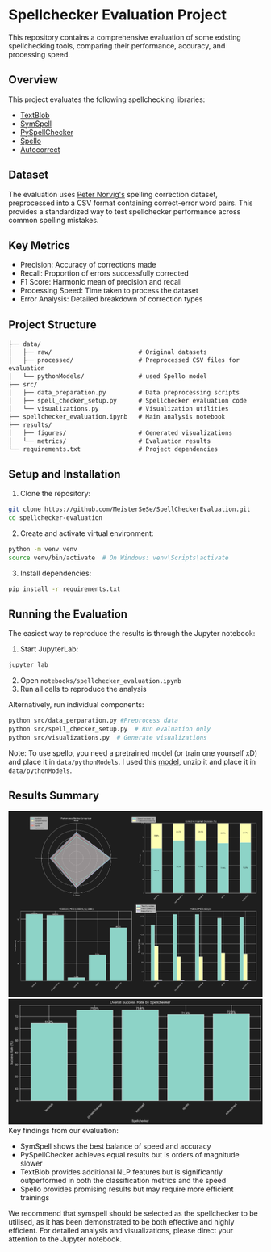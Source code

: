# Spellchecker Evaluation Project

This repository contains a comprehensive evaluation of some existing spellchecking tools, comparing their performance, accuracy, and processing speed.

## Overview

This project evaluates the following spellchecking libraries:
- [TextBlob](https://textblob.readthedocs.io/en/dev/)
- [SymSpell](https://github.com/mammothb/symspellpy)
- [PySpellChecker](https://pypi.org/project/pyspellchecker/)
- [Spello](https://pypi.org/project/spello/)
- [Autocorrect](https://github.com/filyp/autocorrect)

## Dataset

The evaluation uses [Peter Norvig's](https://www.kaggle.com/datasets/bittlingmayer/spelling) spelling correction dataset, preprocessed into a CSV format containing correct-error word pairs. This provides a standardized way to test spellchecker performance across common spelling mistakes.

## Key Metrics

- Precision: Accuracy of corrections made
- Recall: Proportion of errors successfully corrected
- F1 Score: Harmonic mean of precision and recall
- Processing Speed: Time taken to process the dataset
- Error Analysis: Detailed breakdown of correction types

## Project Structure
```
├── data/
│   ├── raw/                        # Original datasets
│   ├── processed/                  # Preprocessed CSV files for evaluation
│   └── pythonModels/               # used Spello model
├── src/
│   ├── data_preparation.py         # Data preprocessing scripts
│   ├── spell_checker_setup.py      # Spellchecker evaluation code
│   └── visualizations.py           # Visualization utilities
├── spellchecker_evaluation.ipynb   # Main analysis notebook
├── results/
│   ├── figures/                    # Generated visualizations
│   └── metrics/                    # Evaluation results
└── requirements.txt                # Project dependencies
```

## Setup and Installation

1. Clone the repository:
```bash
git clone https://github.com/MeisterSeSe/SpellCheckerEvaluation.git
cd spellchecker-evaluation
```

2. Create and activate virtual environment:
```bash
python -m venv venv
source venv/bin/activate  # On Windows: venv\Scripts\activate
```

3. Install dependencies:
```bash
pip install -r requirements.txt
```

## Running the Evaluation

The easiest way to reproduce the results is through the Jupyter notebook:
1. Start JupyterLab:
```bash
jupyter lab
```
2. Open `notebooks/spellchecker_evaluation.ipynb`
3. Run all cells to reproduce the analysis

Alternatively, run individual components:
```bash
python src/data_perparation.py #Preprocess data
python src/spell_checker_setup.py  # Run evaluation only
python src/visualizations.py  # Generate visualizations
```
Note: To use spello, you need a pretrained model (or train one yourself xD) and place it in `data/pythonModels`.
I used this [model](https://haptik-website-images.haptik.ai/spello_models/en.pkl.zip), unzip it and place it in `data/pythonModels`.
## Results Summary

![Evalution_results](/results/graphs/spellchecker_analysis.png)
![Evalution_results](/results/graphs/success_rate.png)
Key findings from our evaluation:
- SymSpell shows the best balance of speed and accuracy
- PySpellChecker achieves equal results but is orders of magnitude slower
- TextBlob provides additional NLP features but is significantly outperformed in both the classification metrics and the speed
- Spello provides promising results but may require more efficient trainings

We recommend that symspell should be selected as the spellchecker to be utilised, as it has been demonstrated to be both effective and highly efficient.
For detailed analysis and visualizations, please direct your attention to the Jupyter notebook.
